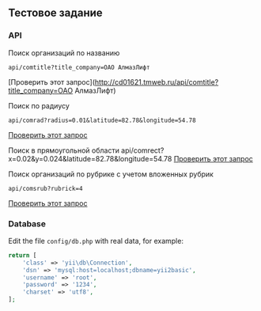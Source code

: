 Тестовое задание
----------------

### API

Поиск организаций по названию
~~~
api/comtitle?title_company=ОАО АлмазЛифт
~~~
[Проверить этот запрос](http://cd01621.tmweb.ru/api/comtitle?title_company=ОАО АлмазЛифт)

Поиск по радиусу
~~~
api/comrad?radius=0.01&latitude=82.78&longitude=54.78
~~~
[Проверить этот запрос](http://cd01621.tmweb.ru/api/comrad?radius=0.01&latitude=82.78&longitude=54.78)

Поиск в прямоугольной области
api/comrect?x=0.02&y=0.024&latitude=82.78&longitude=54.78
[Проверить этот запрос](http://cd01621.tmweb.ru/api/comrect?x=0.02&y=0.024&latitude=82.78&longitude=54.78)

Поиск организаций по рубрике с учетом вложенных рубрик
~~~
api/comsrub?rubrick=4
~~~
[Проверить этот запрос](http://cd01621.tmweb.ru/api/comsrub?rubrick=4)


### Database

Edit the file `config/db.php` with real data, for example:

```php
return [
    'class' => 'yii\db\Connection',
    'dsn' => 'mysql:host=localhost;dbname=yii2basic',
    'username' => 'root',
    'password' => '1234',
    'charset' => 'utf8',
];
```